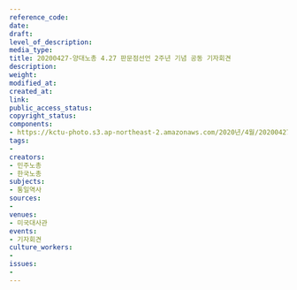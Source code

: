 ```yaml
---
reference_code: 
date: 
draft: 
level_of_description: 
media_type: 
title: 20200427-양대노총 4.27 판문점선언 2주년 기념 공동 기자회견
description: 
weight: 
modified_at: 
created_at: 
link: 
public_access_status: 
copyright_status: 
components:
- https://kctu-photo.s3.ap-northeast-2.amazonaws.com/2020년/4월/20200427-양대노총+4.27+판문점선언+2주년+기념+공동+기자회견/_CTU7226.jpg
tags:
- 
creators:
- 민주노총
- 한국노총
subjects:
- 통일역사
sources:
- 
venues:
- 미국대사관
events:
- 기자회견
culture_workers:
- 
issues:
- 
---
```

